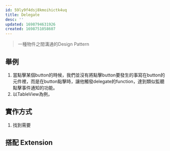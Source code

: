 ```yaml
---
id: 59ly9f4dsj8kmoihictk4uq
title: Delegate
desc: ''
updated: 1698794631926
created: 1698751058607
---
```


> 一種物件之間溝通的Design Pattern

## 舉例

1. 當點擊某個button的時候，我們並沒有將點擊button要發生的事寫在button的元件裡，而是在button點擊時，讓他觸發delegate的function，達到類似監聽點擊事件通知的功能。
2. 以TableView為例，

## 實作方式

1. 找到需要

## 搭配 Extension

```swift

```